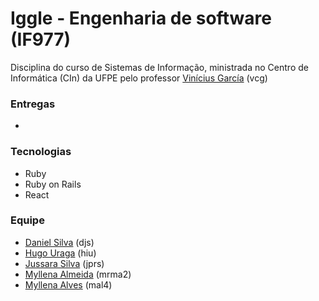 <h1><b>Iggle -  Engenharia de software (IF977)</b></h1>

Disciplina do curso de Sistemas de Informação, ministrada no Centro de Informática (CIn) da UFPE pelo professor <a href="https://github.com/vinicius3w">Vinícius García</a> (vcg)

<h3><b>Entregas</b></h3>
<ul>
    <li></li>
</ul>

<h3><b>Tecnologias</b></h3>
<ul>
    <li>Ruby</li>
    <li>Ruby on Rails</li>
    <li>React</li>
</ul>

<h3>Equipe</h3>
<ul>
    <li><a href="https://github.com/shirubadan">Daniel Silva</a> (djs)</li>
    <li><a href="https://github.com/hugouraga">Hugo Uraga</a> (hiu)</li>
    <li><a href="https://github.com/jussararodrigues">Jussara Silva</a> (jprs)</li>
    <li><a href="https://github.com/MyllenaAlmeida">Myllena Almeida</a> (mrma2)</li>
    <li><a href="https://github.com/myllenaalves">Myllena Alves</a> (mal4)</li> 
</ul>
